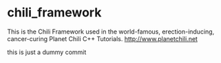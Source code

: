 # chili_framework
This is the Chili Framework used in the world-famous, erection-inducing, cancer-curing Planet Chili C++ Tutorials. http://www.planetchili.net

this is just a dummy commit
